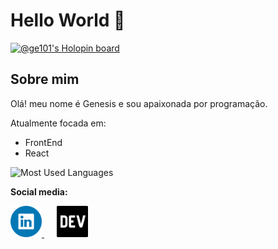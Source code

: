 # Hello World 👋

[![@ge101's Holopin board](https://holopin.me/ge101)](https://holopin.io/@ge101)

## Sobre mim

<p>Olá! meu nome é Genesis e sou apaixonada por programação.</p>

Atualmente focada em:

- FrontEnd
- React


![Most Used Languages](https://github-readme-stats.vercel.app/api/top-langs/?username=g-101&theme=tokyonight&hide_border=false&include_all_commits=false&count_private=false&layout=compact)

**Social media:**

<a href='https://www.linkedin.com/in/genesislima101/' title='linkedIn profile' style="margin-right: 20px;">
  <img src='./linkedin-logo.png' alt='linkedIn logo' height=50  />
</a>
<a href='https://dev.to/g101' title='DEV blog'>
  <img src='./dev-logo.png' alt='DEV logo' height=50 />
</a>
